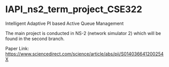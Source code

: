 # IAPI_ns2_term_project_CSE322
Intelligent Adaptive PI based Active Queue Management

The main project is conducted in NS-2 (network simulator 2) which will be found in the second branch. 

Paper Link: https://www.sciencedirect.com/science/article/abs/pii/S014036641200254X
